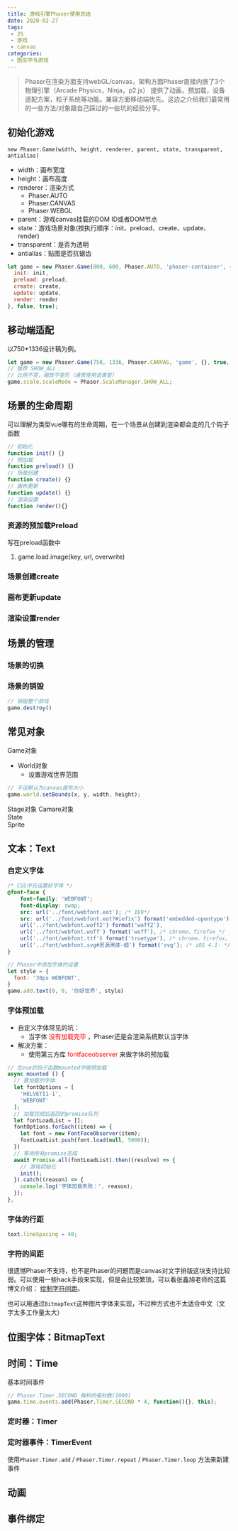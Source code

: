 ```yaml
---
title: 游戏引擎Phaser使用总结
date: 2020-02-27
tags:
 - JS
 - 游戏
 - canvas
categories:
 - 图形学与游戏
---
```


> Phaser在渲染方面支持webGL/canvas，架构方面Phaser直接内嵌了3个物理引擎（Arcade Physics，Ninja，p2.js）
> 提供了动画，预加载，设备适配方案，粒子系统等功能。兼容方面移动端优先。这边之介绍我们最常用的一些方法/对象跟自己踩过的一些坑的经验分享。

## 初始化游戏
`new Phaser.Game(width, height, renderer, parent, state, transparent, antialias)`  
- width：画布宽度
- height：画布高度
- renderer：渲染方式
  - Phaser.AUTO
  - Phaser.CANVAS
  - Phaser.WEBGL
- parent：游戏canvas挂载的DOM ID或者DOM节点
- state：游戏场景对象(按执行顺序：init、preload、create、update、render)
- transparent：是否为透明
- antialias：贴图是否抗锯齿
```javascript
let game = new Phaser.Game(800, 600, Phaser.AUTO, 'phaser-container', { 
  init: init,
  preload: preload, 
  create: create, 
  update: update,
  render: render
}, false, true);
```

## 移动端适配
以750*1336设计稿为例。
```javascript
let game = new Phaser.Game(750, 1336, Phaser.CANVAS, 'game', {}, true, true);
// 推荐 SHOW_ALL：
// 比例不变，缩放不变形（通常使用该类型）
game.scale.scaleMode = Phaser.ScaleManager.SHOW_ALL;
```

## 场景的生命周期
可以理解为类型vue哪有的生命周期，在一个场景从创建到渲染都会走的几个钩子函数
```javascript
// 初始化
function init() {}
// 预加载
function preload() {}
// 场景创建
function create() {}
// 画布更新
function update() {}
// 渲染设置
function render(){}
```
### 资源的预加载Preload
写在preload函数中
1. game.load.image(key, url, overwrite)

### 场景创建create
### 画布更新update
### 渲染设置render

## 场景的管理
### 场景的切换
### 场景的销毁
```javascript
// 销毁整个游戏
game.destroy() 
```

## 常见对象
Game对象  
- World对象
  - 设置游戏世界范围
```javascript
// 不设默认为canvas画布大小
game.world.setBounds(x, y, width, height);
```
Stage对象
Camare对象  
State  
Sprite  

## 文本：Text

### 自定义字体
```css
/* CSS中先设置好字体 */
@font-face {
    font-family: 'WEBFONT';
    font-display: swap;
    src: url('../font/webfont.eot'); /* IE9*/
    src: url('../font/webfont.eot?#iefix') format('embedded-opentype'), /* IE6-IE8 */
    url('../font/webfont.woff2') format('woff2'),
    url('../font/webfont.woff') format('woff'), /* chrome、firefox */
    url('../font/webfont.ttf') format('truetype'), /* chrome、firefox、opera、Safari, Android, iOS 4.2+*/
    url('../font/webfont.svg#思源黑体-细') format('svg'); /* iOS 4.1- */
}
```
```javascript
// Phaser中添加字体的设置
let style = {
  font: '30px WEBFONT',
}
game.add.text(0, 0, '你好世界', style)
```
### 字体预加载
- 自定义字体常见的坑：
  - 当字体<font color='red'> 没有加载完毕 </font>，Phaser还是会渲染系统默认当字体
- 解决方案：
  - 使用第三方库<font color='red'> fontfaceobserver </font>来做字体的预加载
```javascript
// 在vue的钩子函数mounted中做预加载
async mounted () {
  // 要加载的字体
  let fontOptions = [
    'HELVETI1-1', 
    'WEBFONT'
  ];
  // 加载完成后返回的promise队列
  let fontLoadList = [];
  fontOptions.forEach((item) => {
    let font = new FontFaceObserver(item);
    fontLoadList.push(font.load(null, 5000));
  })
  // 等待所有promise完成
  await Promise.all(fontLoadList).then((resolve) => {
    // 游戏初始化
    init();
  }).catch((reason) => {
    console.log('字体加载失败：', reason);
  });
},
```
### 字体的行距
```javascript
text.lineSpacing = 40;
```
### 字符的间距
很遗憾Phaser不支持，也不是Phaser的问题而是canvas对文字排版这块支持比较弱。可以使用一些hack手段来实现，但是会比较繁琐，可以看张鑫旭老师的这篇博文介绍：
[绘制字符间距](https://www.zhangxinxu.com/wordpress/2018/02/canvas-text-break-line-letter-spacing-vertical/)。  

也可以用通过`BitmapText`这种图片字体来实现，不过种方式也不太适合中文（文字太多工作量太大）


## 位图字体：BitmapText

## 时间：Time
基本时间事件
```javascript
// Phaser.Timer.SECOND 每秒的毫秒数(1000)
game.time.events.add(Phaser.Timer.SECOND * 4, function(){}, this);
```
### 定时器：Timer

### 定时器事件：TimerEvent
使用`Phaser.Timer.add` / `Phaser.Timer.repeat` / `Phaser.Timer.loop` 方法来新建事件

## 动画

## 事件绑定